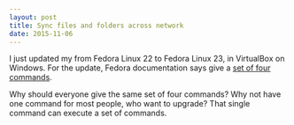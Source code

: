 ```yaml
---
layout: post
title: Sync files and folders across network
date: 2015-11-06
---
```

I just updated my from Fedora Linux 22 to Fedora Linux 23, in VirtualBox on Windows. For the update, Fedora documentation says give a [set of four commands](https://fedoramagazine.org/upgrading-from-fedora-22-to-fedora-23/).

Why should everyone give the same set of four commands? Why not have one command for most people, who want to upgrade? That single command can execute a set of commands.
